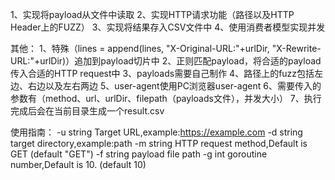 1、实现将payload从文件中读取
2、实现HTTP请求功能（路径以及HTTP Header上的FUZZ）
3、实现将结果存入CSV文件中
4、使用消费者模型实现并发

其他：
1、特殊（lines = append(lines, "X-Original-URL:"+urlDir, "X-Rewrite-URL:"+urlDir)）追加到payload切片中
2、正则匹配payload，将合适的payload传入合适的HTTP request中
3、payloads需要自己制作
4、路径上的fuzz包括左边、右边以及左右两边
5、user-agent使用PC浏览器user-agent
6、需要传入的参数有（method、url、urlDir、filepath（payloads文件），并发大小）
7、执行完成后会在当前目录生成一个result.csv

使用指南：
  -u string
        Target URL,example:https://example.com
  -d string
        target directory,example:path
  -m string
        HTTP request method,Default is GET (default "GET")
  -f string
        payload file path
  -g int
        goroutine number,Default is 10. (default 10)
